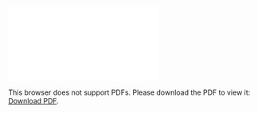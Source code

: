 <object data="christ-in-song/CIS1908pdfs/594.pdf" type="application/pdf" width="100%" height="1024px">
    <embed src="christ-in-song/CIS1908pdfs/594.pdf">
        <p>This browser does not support PDFs. Please download the PDF to view it: <a href="christ-in-song/CIS1908pdfs/594.pdf">Download PDF</a>.</p>
    </embed>
</object>
